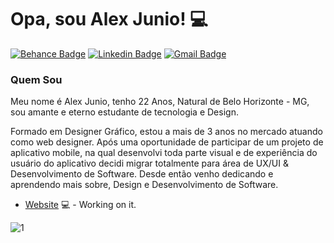 <!--
**ajuniodx/ajuniodx** is a ✨ _special_ ✨ repository because its `README.md` (this file) appears on your GitHub profile.
### Hi there 👋
Here are some ideas to get you started:

- 🔭 I’m currently working on ...
- 🌱 I’m currently learning ...
- 👯 I’m looking to collaborate on ...
- 🤔 I’m looking for help with ...
- 💬 Ask me about ...
- 📫 How to reach me: ...
- 😄 Pronouns: ...
- ⚡ Fun fact: ...
[![Github Badge](https://img.shields.io/badge/-Github-000?style=flat-square&logo=Github&logoColor=white&link=https://github.com/ajuniodx)](https://github.com/ajuniodx)
-->

# Opa, sou Alex Junio! 💻 

[![Behance Badge](https://img.shields.io/badge/-Behance-d83464?style=flat-square&logo=Behance&logoColor=white&link=https://www.behance.net/alexjuniofaa56)](https://www.behance.net/alexjuniofaa56)
[![Linkedin Badge](https://img.shields.io/badge/-LinkedIn-blue?style=flat-square&logo=Linkedin&logoColor=white&link=https://www.linkedin.com/in/dx-alexjunio)](https://www.linkedin.com/in/dx-alexjunio)
[![Gmail Badge](https://img.shields.io/badge/-Gmail-blue?style=flat-square&logo=Gmail&logoColor=white&link=mailto:alexjunioferreira17@gmail.com)](mailto:alexjunioferreira17@gmail.com)




### Quem Sou
Meu nome é Alex Junio, tenho 22 Anos, Natural de Belo Horizonte - MG, sou amante e eterno estudante de tecnologia e Design.

Formado em Designer Gráfico, estou a mais de 3 anos no mercado atuando  como web designer. Após uma oportunidade de participar de um projeto de aplicativo mobile, na qual desenvolvi toda parte visual e de experiência do usuário do aplicativo decidi migrar totalmente para área de UX/UI & Desenvolvimento de Software. Desde então venho dedicando e aprendendo mais sobre, Design  e Desenvolvimento de Software. 

- [Website](https://alexjunior.dev.br/) 💻 - Working on it.

![1](https://github-readme-stats.vercel.app/api/top-langs/?username=ajuniodx&theme=blue-d83464)
